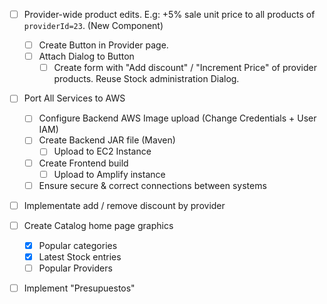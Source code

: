 - [ ] Provider-wide product edits. E.g: +5% sale unit price to all products of `providerId=23`. (New Component)
	- [ ] Create Button in Provider page.
	- [ ] Attach Dialog to Button
		- [ ] Create form with "Add discount" / "Increment Price" of provider products. Reuse Stock administration Dialog.

- [ ] Port All Services to AWS
	- [ ] Configure Backend AWS Image upload (Change Credentials + User IAM)
	- [ ] Create Backend JAR file (Maven)
		- [ ] Upload to EC2 Instance
	- [ ] Create Frontend build
		- [ ] Upload to Amplify instance
	- [ ] Ensure secure & correct connections between systems

- [ ] Implementate add / remove discount by provider

- [ ] Create Catalog home page graphics
	- [x] Popular categories
	- [x] Latest Stock entries
	- [ ] Popular Providers

- [ ] Implement "Presupuestos"